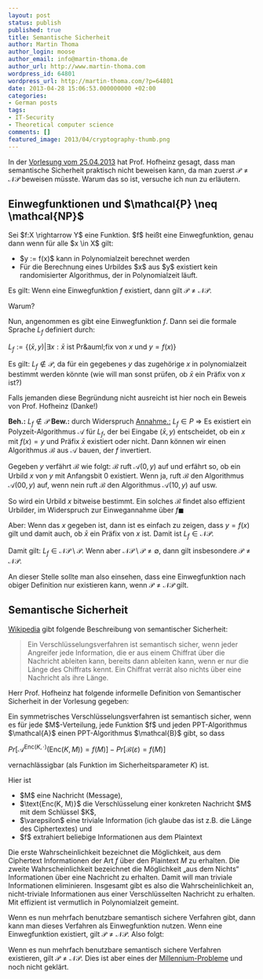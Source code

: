 ```yaml
---
layout: post
status: publish
published: true
title: Semantische Sicherheit
author: Martin Thoma
author_login: moose
author_email: info@martin-thoma.de
author_url: http://www.martin-thoma.com
wordpress_id: 64801
wordpress_url: http://martin-thoma.com/?p=64801
date: 2013-04-28 15:06:53.000000000 +02:00
categories:
- German posts
tags:
- IT-Security
- Theoretical computer science
comments: []
featured_image: 2013/04/cryptography-thumb.png
---
```

In der <a href="http://www.iks.kit.edu/fileadmin/User/Lectures/Sicherheit/SoSe13/Sicherheit_VL03.pdf">Vorlesung vom 25.04.2013</a> hat Prof. Hofheinz gesagt, dass man semantische Sicherheit praktisch nicht beweisen kann, da man zuerst $\mathcal{P} \neq \mathcal{NP}$ beweisen m&uuml;sste. Warum das so ist, versuche ich nun zu erl&auml;utern.

<h2>Einwegfunktionen und $\mathcal{P} \neq \mathcal{NP}$</h2>
<div class="definition">
Sei $f:X \rightarrow Y$ eine Funktion.
$f$ hei&szlig;t eine Einwegfunktion, genau dann wenn f&uuml;r alle $x \in X$ gilt:
<ul>
  <li>$y := f(x)$ kann in Polynomialzeit berechnet werden</li>
  <li>F&uuml;r die Berechnung eines Urbildes $x$ aus $y$ existiert kein randomisierter Algorithmus, der in Polynomialzeit l&auml;uft.</li>
</ul>
</div>

Es gilt: Wenn eine Einwegfunktion $f$ existiert, dann gilt $\mathcal{P} \neq \mathcal{NP}$.

Warum?

Nun, angenommen es gibt eine Einwegfunktion $f$. Dann sei die formale Sprache $L_f$ definiert durch:

$L_f := \{(\bar x, y) | \exists x: \bar x \text{ ist Pr&auml;fix von } x \text{ und } y = f(x)\}$

Es gilt: $L_f \notin \mathcal{P}$, da f&uuml;r ein gegebenes $y$ das zugeh&ouml;rige $x$ in polynomialzeit bestimmt werden k&ouml;nnte (wie will man sonst pr&uuml;fen, ob $\bar x$ ein Pr&auml;fix von $x$ ist?)

Falls jemanden diese Begr&uuml;ndung nicht ausreicht ist hier noch ein Beweis von Prof. Hofheinz (Danke!)

<strong>Beh.:</strong> $L_f \notin \mathcal{P}$
<strong>Bew.:</strong> durch Widerspruch
<u>Annahme.:</u> $L_f \in P$
$\Rightarrow$ Es existiert ein Polyzeit-Algorithmus $\mathcal{A}$ f&uuml;r $L_f$, der bei Eingabe $(\bar x, y)$ entscheidet, ob ein $x$ mit $f(x)=y$ und Pr&auml;fix $\bar x$ existiert oder nicht. Dann k&ouml;nnen wir einen Algorithmus $\mathcal{B}$ aus $\mathcal{A}$ bauen, der $f$ invertiert.

Gegeben $y$ verf&auml;hrt $\mathcal{B}$ wie folgt:
$\mathcal{B}$ ruft $\mathcal{A}(0,y)$ auf und erf&auml;hrt so, ob ein Urbild $x$ von $y$ mit Anfangsbit $0$ existiert. Wenn ja, ruft $\mathcal{B}$ den Algorithmus $\mathcal{A}(00,y)$ auf, wenn nein ruft $\mathcal{B}$ den Algorithmus $\mathcal{A}(10,y)$ auf usw.

So wird ein Urbild $x$ bitweise bestimmt. Ein solches $\mathcal{B}$ findet also effizient Urbilder, im Widerspruch zur Einwegannahme &uuml;ber $f \blacksquare$

Aber: Wenn das $x$ gegeben ist, dann ist es einfach zu zeigen, dass $y= f(x)$ gilt und damit auch, ob $\bar x$ ein Pr&auml;fix von $x$ ist. Damit ist $L_f \in \mathcal{NP}$.

Damit gilt: $L_f \in \mathcal{NP} \setminus \mathcal{P}$.
Wenn aber $\mathcal{NP} \setminus \mathcal{P} \neq \emptyset$, dann gilt insbesondere $\mathcal{P} \neq \mathcal{NP}$.

An dieser Stelle sollte man also einsehen, dass eine Einwegfunktion nach obiger Definition nur existieren kann, wenn $\mathcal{P} \neq \mathcal{NP}$ gilt.

<h2>Semantische Sicherheit</h2>
<a href="http://de.wikipedia.org/wiki/Sicherheitseigenschaften_kryptografischer_Verfahren#Semantische_Sicherheit">Wikipedia</a> gibt folgende Beschreibung von semantischer Sicherheit:

<blockquote>Ein Verschl&uuml;sselungsverfahren ist semantisch sicher, wenn jeder Angreifer jede Information, die er aus einem Chiffrat &uuml;ber die Nachricht ableiten kann, bereits dann ableiten kann, wenn er nur die L&auml;nge des Chiffrats kennt. Ein Chiffrat verr&auml;t also nichts &uuml;ber eine Nachricht als ihre L&auml;nge.</blockquote>



Herr Prof. Hofheinz hat folgende informelle Definition von Semantischer Sicherheit in der Vorlesung gegeben:

<div class="definition">
Ein symmetrisches Verschl&uuml;sselungsverfahren ist semantisch sicher, wenn es f&uuml;r jede $M$-Verteilung, jede Funktion $f$ und jeden PPT-Algorithmus $\mathcal{A}$ einen PPT-Algorithmus $\mathcal{B}$ gibt, so dass

$Pr \left [\mathcal{A}^{\text{Enc}(K, \cdot)}(\text{Enc}(K, M)) = f(M) \right ] - Pr [\mathcal{B}(\varepsilon) = f(M)]$

vernachl&auml;ssigbar (als Funktion im Sicherheitsparameter $K$) ist.
</div>

Hier ist 
<ul>
  <li>$M$ eine Nachricht (Message),</li>
  <li>$\text{Enc(K, M)}$  die Verschl&uuml;sselung einer konkreten Nachricht $M$ mit dem Schl&uuml;ssel $K$,</li>
  <li>$\varepsilon$ eine triviale Information (ich glaube das ist z.B. die L&auml;nge des Ciphertextes) und</li>
  <li>$f$ extrahiert beliebige Informationen aus dem Plaintext</li>
</ul>

Die erste Wahrscheinlichkeit bezeichnet die M&ouml;glichkeit, aus dem Ciphertext Informationen der Art $f$ &uuml;ber den Plaintext $M$ zu erhalten.
Die zweite Wahrscheinlichkeit bezeichnet die M&ouml;glichkeit &bdquo;aus dem Nichts&ldquo; Informationen &uuml;ber eine Nachricht zu erhalten. Damit will man triviale Informationen eliminieren. Insgesamt gibt es also die Wahrscheinlichkeit an, nicht-triviale Informationen aus einer Verschl&uuml;sselten Nachricht zu erhalten. Mit effizient ist vermutlich in Polynomialzeit gemeint.

Wenn es nun mehrfach benutzbare semantisch sichere Verfahren gibt, dann kann man dieses Verfahren als Einwegfunktion nutzen. Wenn eine Einwegfunktion existiert, gilt $\mathcal{P} \neq \mathcal{NP}$. Also folgt:

Wenn es nun mehrfach benutzbare semantisch sichere Verfahren existieren, gilt $\mathcal{P} \neq \mathcal{NP}$. Dies ist aber eines der <a href="http://de.wikipedia.org/wiki/Millennium-Probleme">Millennium-Probleme</a> und noch nicht gekl&auml;rt.
